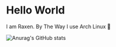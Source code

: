 # Hello World

I am Raxen.
By The Way I use Arch Linux 


![Anurag's GitHub stats](https://github-readme-stats.vercel.app/api?username=Raxen001&show_icons=true&theme=gruvbox)
